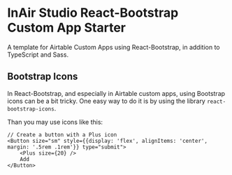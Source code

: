 # InAir Studio React-Bootstrap Custom App Starter

A template for Airtable Custom Apps using React-Bootstrap, in addition to TypeScript and Sass.

## Bootstrap Icons

In React-Bootstrap, and especially in Airtable custom apps, using Bootstrap icons can be a bit tricky. One easy way to do it is by using the library `react-bootstrap-icons`.

Than you may use icons like this:

    // Create a button with a Plus icon
    <Button size="sm" style={{display: 'flex', alignItems: 'center', margin: '.5rem .1rem'}} type="submit">
        <Plus size={20} />
        Add
    </Button>
